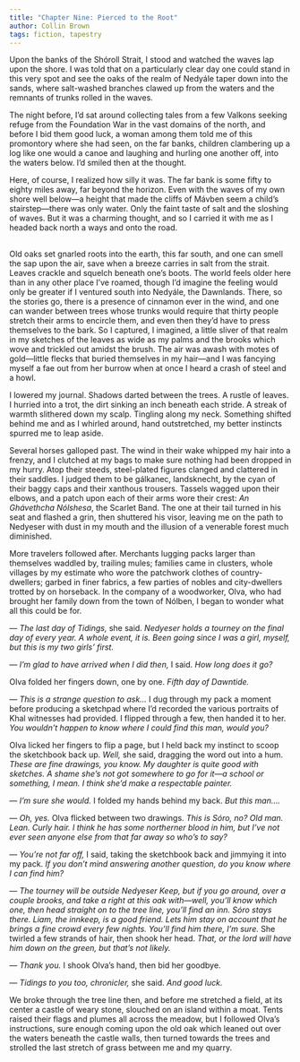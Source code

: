 ```yaml
---
title: "Chapter Nine: Pierced to the Root"
author: Collin Brown
tags: fiction, tapestry
---
```


Upon the banks of the Shóroll Strait, I stood and watched the waves lap upon the shore. I was told that on a particularly clear day one could stand in this very spot and see the oaks of the realm of Nedyále taper down into the sands, where salt-washed branches clawed up from the waters and the remnants of trunks rolled in the waves.

The night before, I’d sat around collecting tales from a few Valkons seeking refuge from the Foundation War in the vast domains of the north, and before I bid them good luck, a woman among them told me of this promontory where she had seen, on the far banks, children clambering up a log like one would a canoe and laughing and hurling one another off, into the waters below. I’d smiled then at the thought.

Here, of course, I realized how silly it was. The far bank is some fifty to eighty miles away, far beyond the horizon. Even with the waves of my own shore well below—a height that made the cliffs of Mávben seem a child’s stairstep—there was only water. Only the faint taste of salt and the sloshing of waves. But it was a charming thought, and so I carried it with me as I headed back north a ways and onto the road.

##

Old oaks set gnarled roots into the earth, this far south, and one can smell the sap upon the air, save when a breeze carries in salt from the strait. Leaves crackle and squelch beneath one’s boots. The world feels older here than in any other place I’ve roamed, though I’d imagine the feeling would only be greater if I ventured south into Nedyále, the Dawnlands. There, so the stories go, there is a presence of cinnamon ever in the wind, and one can wander between trees whose trunks would require that thirty people stretch their arms to encircle them, and even then they’d have to press themselves to the bark. So I captured, I imagined, a little sliver of that realm in my sketches of the leaves as wide as my palms and the brooks which wove and trickled out amidst the brush. The air was awash with motes of gold—little flecks that buried themselves in my hair—and I was fancying myself a fae out from her burrow when at once I heard a crash of steel and a howl.

I lowered my journal. Shadows darted between the trees. A rustle of leaves. I hurried into a trot, the dirt sinking an inch beneath each stride. A streak of warmth slithered down my scalp. Tingling along my neck. Something shifted behind me and as I whirled around, hand outstretched, my better instincts spurred me to leap aside.

Several horses galloped past. The wind in their wake whipped my hair into a frenzy, and I clutched at my bags to make sure nothing had been dropped in my hurry. Atop their steeds, steel-plated figures clanged and clattered in their saddles. I judged them to be gálkanec, landsknecht, by the cyan of their baggy caps and their xanthous trousers. Tassels wagged upon their elbows, and a patch upon each of their arms wore their crest: *An Ghávethcha Nólshesa*, the Scarlet Band. The one at their tail turned in his seat and flashed a grin, then shuttered his visor, leaving me on the path to Nedyeser with dust in my mouth and the illusion of a venerable forest much diminished.

More travelers followed after. Merchants lugging packs larger than themselves waddled by, trailing mules; families came in clusters, whole villages by my estimate who wore the patchwork clothes of country-dwellers; garbed in finer fabrics, a few parties of nobles and city-dwellers trotted by on horseback. In the company of a woodworker, Olva, who had brought her family down from the town of Nólben, I began to wonder what all this could be for.

— *The last day of Tidings,* she said. *Nedyeser holds a tourney on the final day of every year. A whole event, it is. Been going since I was a girl, myself, but this is my two girls’ first.*

— *I’m glad to have arrived when I did then,* I said. *How long does it go?*

Olva folded her fingers down, one by one. *Fifth day of Dawntide.*

— *This is a strange question to ask…* I dug through my pack a moment before producing a sketchpad where I’d recorded the various portraits of Khal witnesses had provided. I flipped through a few, then handed it to her. *You wouldn’t happen to know where I could find this man, would you?*

Olva licked her fingers to flip a page, but I held back my instinct to scoop the sketchbook back up. *Well,* she said, dragging the word out into a hum. *These are fine drawings, you know. My daughter is quite good with sketches. A shame she’s not got somewhere to go for it—a school or something, I mean. I think she’d make a respectable painter.*

— *I’m sure she would.* I folded my hands behind my back. *But this man….*

— *Oh, yes.* Olva flicked between two drawings. *This is Sóro, no? Old man. Lean. Curly hair. I think he has some northerner blood in him, but I’ve not ever seen anyone else from that far away so who’s to say?*

— *You’re not far off,* I said, taking the sketchbook back and jimmying it into my pack. *If you don’t mind answering another question, do you know where I can find him?*

— *The tourney will be outside Nedyeser Keep, but if you go around, over a couple brooks, and take a right at this oak with—well, you’ll know which one, then head straight on to the tree line, you’ll find an inn. Sóro stays there. Liam, the innkeep, is a good friend. Lets him stay on account that he brings a fine crowd every few nights. You’ll find him there, I’m sure.* She twirled a few strands of hair, then shook her head. *That, or the lord will have him down on the green, but that’s not likely.*

— *Thank you.* I shook Olva’s hand, then bid her goodbye.

— *Tidings to you too, chronicler,* she said. *And good luck.*

We broke through the tree line then, and before me stretched a field, at its center a castle of weary stone, slouched on an island within a moat. Tents raised their flags and plumes all across the meadow, but I followed Olva’s instructions, sure enough coming upon the old oak which leaned out over the waters beneath the castle walls, then turned towards the trees and strolled the last stretch of grass between me and my quarry.
